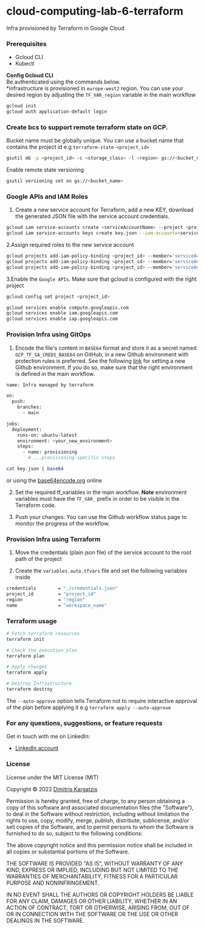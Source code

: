 # cloud-computing-lab-6-terraform
Infra provisioned by Terraform in Google Cloud

### Prerequisites

* Gcloud CLI
* Kubectl

**Config Gcloud CLI**  
Be authenticated using the commands below.  
*infrastructure is provisioned in `europe-west2` region. You can use your desired region by adjusting the `TF_VAR_region` variable in the main workflow

```bash
gcloud init
gcloud auth application-default login   
```

### Create bcs to support remote terraform state on GCP. 

Bucket name must be globally unique. You can use a bucket name that contains the project id e.g `terraform-state-<project_id>`

```bash
gsutil mb -p <project_id> -c <storage_class> -l <region> gs://<bucket_name>
```

Enable remote state versioning

```bash
gsutil versioning set on gs://<bucket_name>
```

### Google APIs and IAM Roles

1. Create a new service account for Terraform, add a new KEY, download the generated JSON file with the service account credentials.

```bash
gcloud iam service-accounts create <serviceAccountName> --project <project_id>
gcloud iam service-accounts keys create key.json --iam-account=<serviceAccount.email>
```

2.Assign required roles to the new service account
```bash
gcloud projects add-iam-policy-binding <project_id> --member='serviceAccount:<serviceAccount.email>' --role='roles/storage.admin'   
gcloud projects add-iam-policy-binding <project_id> --member='serviceAccount:<serviceAccount.email>' --role='roles/storage.objectAdmin'   
gcloud projects add-iam-policy-binding <project_id> --member='serviceAccount:<serviceAccount.email>' --role='roles/compute.admin'
```

3.Enable the `Google APIs`. Make sure that gcloud is configured with the right project
```bash
gcloud config set project <project_id>
```

```bash
gcloud services enable compute.googleapis.com
gcloud services enable iam.googleapis.com
gcloud services enable iap.googleapis.com
```

### Provision Infra using GitOps

1. Encode the file's content in `BASE64` format and store it as a secret named `GCP_TF_SA_CREDS_BASE64` on GitHub, in a new Github environment with protection rules is preferred. See the following [link](https://docs.github.com/en/actions/deployment/targeting-different-environments/using-environments-for-deployment) for setting a new Github environment.
If you do so, make sure that the right environment is defined in the main workflow.

```bash
name: Infra managed by terraform

on:
  push:
    branches:
      - main

jobs:
  deployment:
    runs-on: ubuntu-latest
    environment: <your_new_environment>
    steps:
      - name: provisioning
        # ...provisioning-specific steps
```

```bash
cat key.json | base64
```
or using the [base64encode.org](https://www.base64encode.org/) online

2. Set the required tf_variables in the main workflow. **Note** environment variables must have the `TF_VAR_` prefix in order to be visible in the Terraform code.            


3. Push your changes. You can use the Github workflow status page to monitor the progress of the workflow.

### Provision Infra using Terraform

1. Move the credentials (plain json file) of the service account to the root path of the project         


2. Create the `variables.auto.tfvars` file and set the following variables inside

```bash
credentials        = "./credentials.json"
project_id         = "project_id"
region             = "region"
name               = "workspace_name"
```

### Terraform usage

```bash
# Fetch terraform resources
terraform init

# Check the execution plan
terraform plan

# Apply changes
terraform apply

# Destroy Infrastructure
terraform destroy
```

The `--auto-approve` option tells Terraform not to require interactive approval of the plan before applying it e.g `terraform apply --auto-approve`

### For any questions, suggestions, or feature requests

Get in touch with me on LinkedIn:
- [LinkedIn account](https://www.linkedin.com/in/dimitris-kargatzis-1385a2101/)

### License

License under the MIT License (MIT)

Copyright © 2022 [Dimitris Kargatzis](https://www.linkedin.com/in/dimitris-kargatzis-1385a2101/)

Permission is hereby granted, free of charge, to any person obtaining a copy of this software and associated documentation files (the "Software"), to deal in the Software without restriction, including without limitation the rights to use, copy, modify, merge, publish, distribute, sublicense, and/or sell copies of the Software, and to permit persons to whom the Software is furnished to do so, subject to the following conditions:

The above copyright notice and this permission notice shall be included in all copies or substantial portions of the Software.

THE SOFTWARE IS PROVIDED "AS IS", WITHOUT WARRANTY OF ANY KIND, EXPRESS OR IMPLIED, INCLUDING BUT NOT LIMITED TO THE WARRANTIES OF MERCHANTABILITY, FITNESS FOR A PARTICULAR PURPOSE AND NONINFRINGEMENT.

IN NO EVENT SHALL THE AUTHORS OR COPYRIGHT HOLDERS BE LIABLE FOR ANY CLAIM, DAMAGES OR OTHER LIABILITY, WHETHER IN AN ACTION OF CONTRACT, TORT OR OTHERWISE, ARISING FROM, OUT OF OR IN CONNECTION WITH THE SOFTWARE OR THE USE OR OTHER DEALINGS IN THE SOFTWARE.
